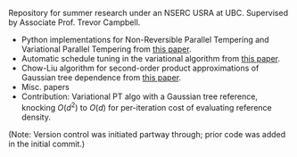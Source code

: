 Repository for summer research under an NSERC USRA at UBC. Supervised by Associate Prof. Trevor Campbell.

- Python implementations for Non-Reversible Parallel Tempering and Variational Parallel Tempering from [this paper](https://arxiv.org/pdf/2206.00080).
- Automatic schedule tuning in the variational algorithm from [this paper](https://arxiv.org/pdf/1905.02939).
- Chow-Liu algorithm for second-order product approximations of Gaussian tree dependence from [this paper](https://cs.nyu.edu/home/people/in_memoriam/roweis/csc2515-2006/readings/chowliu.pdf).
- Misc. papers
- Contribution: Variational PT algo with a Gaussian tree reference, knocking $O(d^2)$ to $O(d)$ for per-iteration cost of evaluating reference density.

(Note: Version control was initiated partway through; prior code was added in the initial commit.)
